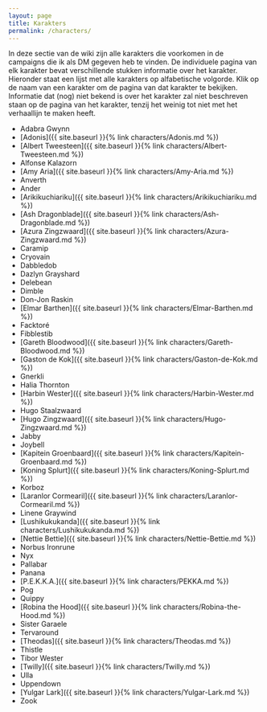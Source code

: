 ```yaml
---
layout: page
title: Karakters
permalink: /characters/
---
```


In deze sectie van de wiki zijn alle karakters die voorkomen in de campaigns die ik als DM gegeven heb te vinden. De individuele pagina van elk karakter bevat verschillende stukken informatie over het karakter. Hieronder staat een lijst met alle karakters op alfabetische volgorde. Klik op de naam van een karakter om de pagina van dat karakter te bekijken. Informatie dat (nog) niet bekend is over het karakter zal niet beschreven staan op de pagina van het karakter, tenzij het weinig tot niet met het verhaallijn te maken heeft.

* Adabra Gwynn
* [Adonis]({{ site.baseurl }}{% link characters/Adonis.md %})
* [Albert Tweesteen]({{ site.baseurl }}{% link characters/Albert-Tweesteen.md %})
* Alfonse Kalazorn
* [Amy Aria]({{ site.baseurl }}{% link characters/Amy-Aria.md %})
* Anverth
* Ander
* [Arikikuchiariku]({{ site.baseurl }}{% link characters/Arikikuchiariku.md %})
* [Ash Dragonblade]({{ site.baseurl }}{% link characters/Ash-Dragonblade.md %})
* [Azura Zingzwaard]({{ site.baseurl }}{% link characters/Azura-Zingzwaard.md %})
* Caramip
* Cryovain
* Dabbledob
* Dazlyn Grayshard
* Delebean
* Dimble
* Don-Jon Raskin
* [Elmar Barthen]({{ site.baseurl }}{% link characters/Elmar-Barthen.md %})
* Facktoré
* Fibblestib
* [Gareth Bloodwood]({{ site.baseurl }}{% link characters/Gareth-Bloodwood.md %})
* [Gaston de Kok]({{ site.baseurl }}{% link characters/Gaston-de-Kok.md %})
* Gnerkli
* Halia Thornton
* [Harbin Wester]({{ site.baseurl }}{% link characters/Harbin-Wester.md %})
* Hugo Staalzwaard
* [Hugo Zingzwaard]({{ site.baseurl }}{% link characters/Hugo-Zingzwaard.md %})
* Jabby
* Joybell
* [Kapitein Groenbaard]({{ site.baseurl }}{% link characters/Kapitein-Groenbaard.md %})
* [Koning Splurt]({{ site.baseurl }}{% link characters/Koning-Splurt.md %})
* Korboz
* [Laranlor Cormearil]({{ site.baseurl }}{% link characters/Laranlor-Cormearil.md %})
* Linene Graywind
* [Lushikukukanda]({{ site.baseurl }}{% link characters/Lushikukukanda.md %})
* [Nettie Bettie]({{ site.baseurl }}{% link characters/Nettie-Bettie.md %})
* Norbus Ironrune
* Nyx
* Pallabar
* Panana
* [P.E.K.K.A.]({{ site.baseurl }}{% link characters/PEKKA.md %})
* Pog
* Quippy
* [Robina the Hood]({{ site.baseurl }}{% link characters/Robina-the-Hood.md %})
* Sister Garaele
* Tervaround
* [Theodas]({{ site.baseurl }}{% link characters/Theodas.md %})
* Thistle
* Tibor Wester
* [Twilly]({{ site.baseurl }}{% link characters/Twilly.md %})
* Ulla
* Uppendown
* [Yulgar Lark]({{ site.baseurl }}{% link characters/Yulgar-Lark.md %})
* Zook